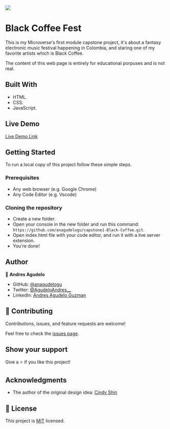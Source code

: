 ![](https://img.shields.io/badge/Microverse-blueviolet)

# Black Coffee Fest

This is my Microverse's first module capstone project, it's about a fantasy electronic music festival happening in Colombia,
and staring one of my favorite artists which is Black Coffee.

The content of this web page is entirely for educational porpuses and is not real.


## Built With

- HTML.
- CSS.
- JavaScript.

## Live Demo

[Live Demo Link](https://anagudelogu.github.io/capstone1-Black-Coffee/index.html)

## Getting Started

To run a local copy of this project follow these simple steps.

### Prerequisites

- Any web browser (e.g. Google Chrome)
- Any Code Editor (e.g. Vscode)

### Cloning the repository

- Create a new folder.
- Open your console in the new folder and run this command: `https://github.com/anagudelogu/capstone1-Black-Coffee.git`.
- Open index.html file with your code editor, and run it with a live server extension.
- You're done!



## Author

👤 **Andres Agudelo**

- GitHub: [@anagudelogu](https://github.com/anagudelogu)
- Twitter: [@AgudeloAndres__](https://twitter.com/AgudeloAndres__)
- LinkedIn: [Andres Agudelo Guzman](https://linkedin.com/in/aagst)


## 🤝 Contributing

Contributions, issues, and feature requests are welcome!

Feel free to check the [issues page](../../issues/).

## Show your support

Give a ⭐️ if you like this project!

## Acknowledgments

- The author of the original design idea: [Cindy Shin](https://www.behance.net/adagio07)

## 📝 License

This project is [MIT](./MIT.md) licensed.
